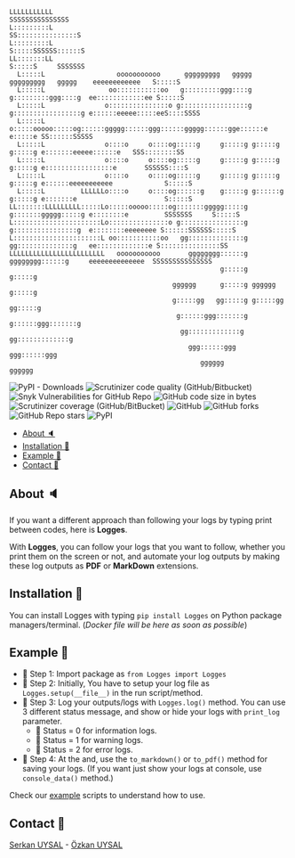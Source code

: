 ```
LLLLLLLLLLL                                                                                            SSSSSSSSSSSSSSS 
L:::::::::L                                                                                          SS:::::::::::::::S
L:::::::::L                                                                                         S:::::SSSSSS::::::S
LL:::::::LL                                                                                         S:::::S     SSSSSSS
  L:::::L                  ooooooooooo      ggggggggg   ggggg   ggggggggg   ggggg    eeeeeeeeeeee   S:::::S            
  L:::::L                oo:::::::::::oo   g:::::::::ggg::::g  g:::::::::ggg::::g  ee::::::::::::ee S:::::S            
  L:::::L               o:::::::::::::::o g:::::::::::::::::g g:::::::::::::::::g e::::::eeeee:::::eeS::::SSSS         
  L:::::L               o:::::ooooo:::::og::::::ggggg::::::ggg::::::ggggg::::::gge::::::e     e:::::e SS::::::SSSSS    
  L:::::L               o::::o     o::::og:::::g     g:::::g g:::::g     g:::::g e:::::::eeeee::::::e   SSS::::::::SS  
  L:::::L               o::::o     o::::og:::::g     g:::::g g:::::g     g:::::g e:::::::::::::::::e       SSSSSS::::S 
  L:::::L               o::::o     o::::og:::::g     g:::::g g:::::g     g:::::g e::::::eeeeeeeeeee             S:::::S
  L:::::L         LLLLLLo::::o     o::::og::::::g    g:::::g g::::::g    g:::::g e:::::::e                      S:::::S
LL:::::::LLLLLLLLL:::::Lo:::::ooooo:::::og:::::::ggggg:::::g g:::::::ggggg:::::g e::::::::e         SSSSSSS     S:::::S
L::::::::::::::::::::::Lo:::::::::::::::o g::::::::::::::::g  g::::::::::::::::g  e::::::::eeeeeeee S::::::SSSSSS:::::S
L::::::::::::::::::::::L oo:::::::::::oo   gg::::::::::::::g   gg::::::::::::::g   ee:::::::::::::e S:::::::::::::::SS 
LLLLLLLLLLLLLLLLLLLLLLLL   ooooooooooo       gggggggg::::::g     gggggggg::::::g     eeeeeeeeeeeeee  SSSSSSSSSSSSSSS   
                                                     g:::::g             g:::::g                                       
                                         gggggg      g:::::g gggggg      g:::::g                                       
                                         g:::::gg   gg:::::g g:::::gg   gg:::::g                                       
                                          g::::::ggg:::::::g  g::::::ggg:::::::g                                       
                                           gg:::::::::::::g    gg:::::::::::::g                                        
                                             ggg::::::ggg        ggg::::::ggg                                          
                                                gggggg              gggggg                                             

```                                        

![PyPI - Downloads](https://img.shields.io/pypi/dm/logges?label=Downloads&logo=monthly_download&style=flat-square) ![Scrutinizer code quality (GitHub/Bitbucket)](https://img.shields.io/scrutinizer/quality/b/uysalserkan/logges/main?style=flat-square) ![Snyk Vulnerabilities for GitHub Repo](https://img.shields.io/snyk/vulnerabilities/github/uysalserkan/logges?style=flat-square) ![GitHub code size in bytes](https://img.shields.io/github/languages/code-size/uysalserkan/logges?style=flat-square) ![Scrutinizer coverage (GitHub/BitBucket)](https://img.shields.io/scrutinizer/coverage/b/uysalserkan/logges/main?style=flat-square) ![GitHub](https://img.shields.io/github/license/uysalserkan/logges?style=flat-square) ![GitHub forks](https://img.shields.io/github/forks/uysalserkan/logges?style=social) ![GitHub Repo stars](https://img.shields.io/github/stars/uysalserkan/logges?style=social) ![PyPI](https://img.shields.io/pypi/v/logges?style=flat-square)

- [About :speaker:](#about-speaker)
- [Installation :open_file_folder:](#installation-open_file_folder)
- [Example :memo:](#example-memo)
- [Contact :tophat:](#contact-tophat)

## About :speaker:

If you want a different approach than following your logs by typing print between codes, here is **Logges**.

With **Logges**, you can follow your logs that you want to follow, whether you print them on the screen or not, and automate your log outputs by making these log outputs as **PDF** or **MarkDown** extensions.
## Installation :open_file_folder:

You can install Logges with typing `pip install Logges` on Python package managers/terminal. (*Docker file will be here as soon as possible*)

## Example :memo:

* :pushpin: Step 1: Import package as `from Logges import Logges`
* :pushpin: Step 2: Initially, You have to setup your log file as `Logges.setup(__file__)` in the run script/method.
* :pushpin: Step 3: Log your outputs/logs with `Logges.log()` method. You can use 3 different status message, and show or hide your logs with `print_log` parameter.
  * :gem: Status = 0 for information logs.
  * :gem: Status = 1 for warning logs.
  * :gem: Status = 2 for error logs.
* :pushpin: Step 4: At the and, use the `to_markdown()` or `to_pdf()` method for saving your logs. (If you want just show your logs at console, use `console_data()` method.)

Check our [example](examples) scripts to understand how to use.

## Contact :tophat:

[Serkan UYSAL](https://github.com/uysalserkan) - [Özkan UYSAL](https://github.com/ozkanuysal)
